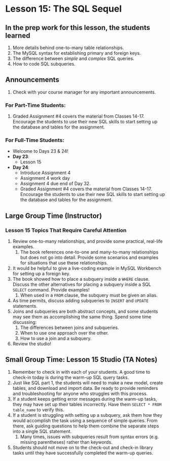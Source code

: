 # Lesson 15: The SQL Sequel

## In the prep work for this lesson, the students learned

1. More details behind one-to-many table relationships.
1. The MySQL syntax for establishing primary and foreign keys.
1. The difference between *simple* and *complex* SQL queries.
1. How to code SQL subqueries.

## Announcements

1. Check with your course manager for any important announcements.

### For Part-Time Students:

1. Graded Assignment #4 covers the material from Classes 14-17. Encourage the students to use their new SQL skills to start setting up the database and tables for the assignment.

### For Full-Time Students:
* Welcome to Days 23 & 24!
* **Day 23**:
    * Lesson 15
* **Day 24**:
    * Introduce Assignment 4
    * Assignment 4 work day
    * Assignment 4 due end of Day 32.
    * Graded Assignment #4 covers the material from Classes 14-17. Encourage the students to use their new SQL skills to start setting up the database and tables for the assignment.

## Large Group Time (Instructor)

### Lesson 15 Topics That Require Careful Attention

1. Review one-to-many relationships, and provide some practical, real-life examples.
    1. The book references one-to-one and many-to-many relationships but does not go into detail. Provide some scenarios and examples for situations that use these relationships.
1. It would be helpful to give a live-coding example in MySQL Workbench for setting up a foreign key.
1. The book showed how to place a subquery inside a ``WHERE`` clause. Discuss the other alternatives for placing a subquery inside a SQL ``SELECT`` command. Provide examples!
    1. When used in a ``FROM`` clause, the subquery must be given an alias.
1. As time permits, discuss adding subqueries to ``INSERT`` and ``UPDATE`` statements.
1. Joins and subqueries are both abstract concepts, and some students may see them as accomplishing the same thing. Spend some time discussing:
    1. The differences between joins and subqueries.
    1. When to use one approach over the other.
    1. How to use a join and a subquery.
1. Review the studio!

## Small Group Time: Lesson 15 Studio (TA Notes)

1. Remember to check in with each of your students. A good time to check-in today is during the warm-up SQL query tasks.
1. Just like SQL part 1, the students will need to make a new model, create tables, and download and import data. Be ready to provide reminders and troubleshooting for anyone who struggles with this process.
1. If a student keeps getting error messages during the warm-up tasks, they may have set up their tables incorrectly. Have them ``SELECT * FROM table_name`` to verify this.
1. If a student is struggling with setting up a subquery, ask them how they would accomplish the task using a sequence of simple queries. From there, ask guiding questions to help them combine the separate steps into a single SQL statement.
    1. Many times, issues with subqueries result from syntax errors (e.g. missing parentheses) rather than keywords.
1. Students should not move on to the check-out and check-in library tasks until they have successfully completed the warm-up queries.
